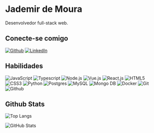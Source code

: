 # Jademir de Moura
Desenvolvedor full-stack web.

## Conecte-se comigo
[![Github](https://img.shields.io/badge/Github-000?style=for-the-badge&logo=github)](https://github.com/jademirf)
[![LinkedIn](https://img.shields.io/badge/LinkedIn-000?style=for-the-badge&logo=linkedin&logoColor=0E76A8)](https://www.linkedin.com/in/jademirf/)

## Habilidades 
![JavaScript](https://img.shields.io/badge/JavaScript-000?style=for-the-badge&logo=javascript)
![Typescript](https://img.shields.io/badge/Typescript-000?style=for-the-badge&logo=typescript)
![Node.js](https://img.shields.io/badge/Node.js-000?style=for-the-badge&logo=node.js)
![Vue.js](https://img.shields.io/badge/Vue.js-000?style=for-the-badge&logo=vue.js)
![React.js](https://img.shields.io/badge/React.js-000?style=for-the-badge&logo=react)
![HTML5](https://img.shields.io/badge/HTML5-000?style=for-the-badge&logo=html5)
![CSS3](https://img.shields.io/badge/CSS3-000?style=for-the-badge&logo=css3&logoColor=264CE4)
![Python](https://img.shields.io/badge/Python-000?style=for-the-badge&logo=python)
![Postgres](https://img.shields.io/badge/postgres-000?style=for-the-badge&logo=postgresql)
![MySQL](https://img.shields.io/badge/mysql-000?style=for-the-badge&logo=mysql)
![Mongo DB](https://img.shields.io/badge/mongo_db-000?style=for-the-badge&logo=mongodb)
![Docker](https://img.shields.io/badge/Docker-000?style=for-the-badge&logo=docker)
![Git](https://img.shields.io/badge/Git-000?style=for-the-badge&logo=git)
![Github](https://img.shields.io/badge/Github-000?style=for-the-badge&logo=Github)
## Github Stats
![Top Langs](https://github-readme-stats-git-masterrstaa-rickstaa.vercel.app/api/top-langs/?username=jademirf&layout=compact&bg_color=000&border_color=30A3DC&title_color=E94D5F&text_color=FFF)

![GitHub Stats](https://github-readme-stats.vercel.app/api?username=jademirf&theme=transparent&bg_color=000&border_color=30A3DC&show_icons=true&icon_color=30A3DC&title_color=E94D5F&text_color=FFF)
